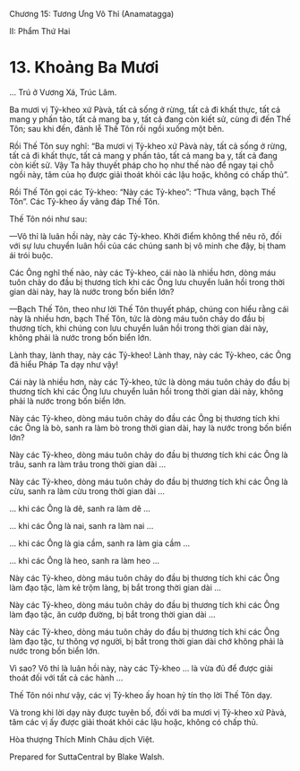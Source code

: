  

Chương 15: Tương Ưng Vô Thỉ (Anamatagga)

II: Phẩm Thứ Hai

# 13\. Khoảng Ba Mươi

… Trú ở Vương Xá, Trúc Lâm.

Ba mươi vị Tỷ-kheo xứ Pàvà, tất cả sống ở rừng, tất cả đi khất thực, tất cả mang y phấn tảo, tất cả mang ba y, tất cả đang còn kiết sử, cùng đi đến Thế Tôn; sau khi đến, đảnh lễ Thế Tôn rồi ngồi xuống một bên.

Rồi Thế Tôn suy nghĩ: “Ba mươi vị Tỷ-kheo xứ Pàvà này, tất cả sống ở rừng, tất cả đi khất thực, tất cả mang y phấn tảo, tất cả mang ba y, tất cả đang còn kiết sử. Vậy Ta hãy thuyết pháp cho họ như thế nào để ngay tại chỗ ngồi này, tâm của họ được giải thoát khỏi các lậu hoặc, không có chấp thủ”.

Rồi Thế Tôn gọi các Tỷ-kheo: “Này các Tỷ-kheo”: “Thưa vâng, bạch Thế Tôn”. Các Tỷ-kheo ấy vâng đáp Thế Tôn.

Thế Tôn nói như sau:

—Vô thỉ là luân hồi này, này các Tỷ-kheo. Khởi điểm không thể nêu rõ, đối với sự lưu chuyển luân hồi của các chúng sanh bị vô minh che đậy, bị tham ái trói buộc.

Các Ông nghĩ thế nào, này các Tỷ-kheo, cái nào là nhiều hơn, dòng máu tuôn chảy do đầu bị thương tích khi các Ông lưu chuyển luân hồi trong thời gian dài này, hay là nước trong bốn biển lớn?

—Bạch Thế Tôn, theo như lời Thế Tôn thuyết pháp, chúng con hiểu rằng cái này là nhiều hơn, bạch Thế Tôn, tức là dòng máu tuôn chảy do đầu bị thương tích, khi chúng con lưu chuyển luân hồi trong thời gian dài này, không phải là nước trong bốn biển lớn.

Lành thay, lành thay, này các Tỷ-kheo! Lành thay, này các Tỷ-kheo, các Ông đã hiểu Pháp Ta dạy như vậy!

Cái này là nhiều hơn, này các Tỷ-kheo, tức là dòng máu tuôn chảy do đầu bị thương tích khi các Ông lưu chuyển luân hồi trong thời gian dài này, không phải là nước trong bốn biển lớn.

Này các Tỷ-kheo, dòng máu tuôn chảy do đầu các Ông bị thương tích khi các Ông là bò, sanh ra làm bò trong thời gian dài, hay là nước trong bốn biển lớn?

Này các Tỷ-kheo, dòng máu tuôn chảy do đầu bị thương tích khi các Ông là trâu, sanh ra làm trâu trong thời gian dài …

Này các Tỷ-kheo, dòng máu tuôn chảy do đầu bị thương tích khi các Ông là cừu, sanh ra làm cừu trong thời gian dài …

… khi các Ông là dê, sanh ra làm dê …

… khi các Ông là nai, sanh ra làm nai …

… khi các Ông là gia cầm, sanh ra làm gia cầm …

… khi các Ông là heo, sanh ra làm heo …

Này các Tỷ-kheo, dòng máu tuôn chảy do đầu bị thương tích khi các Ông làm đạo tặc, làm kẻ trộm làng, bị bắt trong thời gian dài …

Này các Tỷ-kheo, dòng máu tuôn chảy do đầu bị thương tích khi các Ông làm đạo tặc, ăn cướp đường, bị bắt trong thời gian dài …

Này các Tỷ-kheo, dòng máu tuôn chảy do đầu bị thương tích khi các Ông làm đạo tặc, tư thông vợ người, bị bắt trong thời gian dài chớ không phải là nước trong bốn biển lớn.

Vì sao? Vô thỉ là luân hồi này, này các Tỷ-kheo … là vừa đủ để được giải thoát đối với tất cả các hành …

Thế Tôn nói như vậy, các vị Tỷ-kheo ấy hoan hỷ tín thọ lời Thế Tôn dạy.

Và trong khi lời dạy này được tuyên bố, đối với ba mươi vị Tỷ-kheo xứ Pàvà, tâm các vị ấy được giải thoát khỏi các lậu hoặc, không có chấp thủ.

Hòa thượng Thích Minh Châu dịch Việt.

Prepared for SuttaCentral by Blake Walsh.